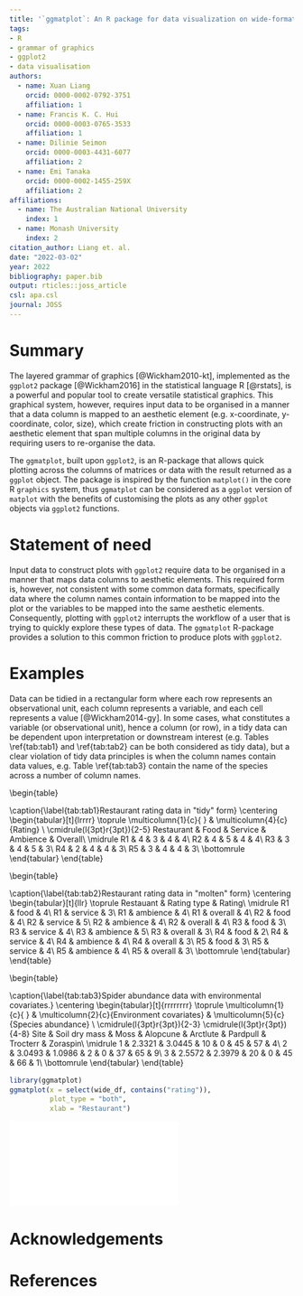 ```yaml
---
title: '`ggmatplot`: An R package for data visualization on wide-format data'
tags:
- R
- grammar of graphics
- ggplot2
- data visualisation
authors:
  - name: Xuan Liang
    orcid: 0000-0002-0792-3751
    affiliation: 1
  - name: Francis K. C. Hui
    orcid: 0000-0003-0765-3533
    affiliation: 1
  - name: Dilinie Seimon
    orcid: 0000-0003-4431-6077
    affiliation: 2
  - name: Emi Tanaka
    orcid: 0000-0002-1455-259X
    affiliation: 2
affiliations:
  - name: The Australian National University
    index: 1
  - name: Monash University
    index: 2
citation_author: Liang et. al.
date: "2022-03-02"
year: 2022
bibliography: paper.bib
output: rticles::joss_article
csl: apa.csl
journal: JOSS
---
```







# Summary

The layered grammar of graphics [@Wickham2010-kt], implemented as the `ggplot2` package [@Wickham2016] in the statistical language R [@rstats], is a powerful and popular tool to create versatile statistical graphics. This graphical system, however, requires input data to be organised in a manner that a data column is mapped to an aesthetic element (e.g. x-coordinate, y-coordinate, color, size), which create friction in constructing plots with an aesthetic element that span multiple columns in the original data by requiring users to re-organise the data.  

The `ggmatplot`, built upon `ggplot2`, is an R-package that allows quick plotting across the columns of matrices or data with the result returned as a `ggplot` object. The package is inspired by the function `matplot()` in the core R `graphics` system, thus `ggmatplot` can be considered as a `ggplot` version of `matplot` with the benefits of customising the plots as any other `ggplot` objects via `ggplot2` functions.


# Statement of need

Input data to construct plots with `ggplot2` require data to be organised in a manner that maps data columns to aesthetic elements. This required form is, however, not consistent with some common data formats, specifically data where the column names contain information to be mapped into the plot or the variables to be mapped into the same aesthetic elements. Consequently, plotting with `ggplot2` interrupts the workflow of a user that is trying to quickly explore these types of data. The `ggmatplot` R-package provides a solution to this common friction to produce plots with `ggplot2`. 


# Examples


Data can be tidied in a rectangular form where each row represents an observational unit, each column represents a variable, and each cell represents a value [@Wickham2014-gy]. In some cases, what constitutes a variable (or observational unit), hence a column (or row), in a tidy data can be dependent upon interpretation or downstream interest (e.g. Tables \ref{tab:tab1} and \ref{tab:tab2} can be both considered as tidy data), but a clear violation of tidy data principles is when the column names contain data values, e.g. Table \ref{tab:tab3} contain the name of the species across a number of column names.


\begin{table}

\caption{\label{tab:tab1}Restaurant rating data in "tidy" form}
\centering
\begin{tabular}[t]{lrrrr}
\toprule
\multicolumn{1}{c}{ } & \multicolumn{4}{c}{Rating} \\
\cmidrule(l{3pt}r{3pt}){2-5}
Restaurant & Food & Service & Ambience & Overall\\
\midrule
R1 & 4 & 3 & 4 & 4\\
R2 & 4 & 5 & 4 & 4\\
R3 & 3 & 4 & 5 & 3\\
R4 & 2 & 4 & 4 & 3\\
R5 & 3 & 4 & 4 & 3\\
\bottomrule
\end{tabular}
\end{table}

\begin{table}

\caption{\label{tab:tab2}Restaurant rating data in "molten" form}
\centering
\begin{tabular}[t]{llr}
\toprule
Restauant & Rating type & Rating\\
\midrule
R1 & food & 4\\
R1 & service & 3\\
R1 & ambience & 4\\
R1 & overall & 4\\
R2 & food & 4\\
R2 & service & 5\\
R2 & ambience & 4\\
R2 & overall & 4\\
R3 & food & 3\\
R3 & service & 4\\
R3 & ambience & 5\\
R3 & overall & 3\\
R4 & food & 2\\
R4 & service & 4\\
R4 & ambience & 4\\
R4 & overall & 3\\
R5 & food & 3\\
R5 & service & 4\\
R5 & ambience & 4\\
R5 & overall & 3\\
\bottomrule
\end{tabular}
\end{table}

\begin{table}

\caption{\label{tab:tab3}Spider abundance data with environmental covariates.}
\centering
\begin{tabular}[t]{rrrrrrrr}
\toprule
\multicolumn{1}{c}{ } & \multicolumn{2}{c}{Environment covariates} & \multicolumn{5}{c}{Species abundance} \\
\cmidrule(l{3pt}r{3pt}){2-3} \cmidrule(l{3pt}r{3pt}){4-8}
Site & Soil dry mass & Moss & Alopcune & Arctlute & Pardpull & Trocterr & Zoraspin\\
\midrule
1 & 2.3321 & 3.0445 & 10 & 0 & 45 & 57 & 4\\
2 & 3.0493 & 1.0986 & 2 & 0 & 37 & 65 & 9\\
3 & 2.5572 & 2.3979 & 20 & 0 & 45 & 66 & 1\\
\bottomrule
\end{tabular}
\end{table}


```r
library(ggmatplot)
ggmatplot(x = select(wide_df, contains("rating")),
          plot_type = "both",
          xlab = "Restaurant")
```

![](paper_files/figure-latex/plot1-1.pdf)<!-- --> 


# Acknowledgements



# References
